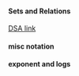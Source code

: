 
#### Sets and Relations
[DSA link](https://opendsa-server.cs.vt.edu/OpenDSA/Books/CS3/html/SetDef.html)


#### misc notation

#### exponent and logs